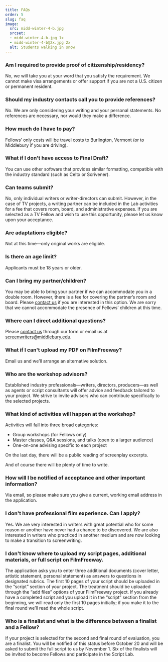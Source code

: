 ```yaml
---
title: FAQs
order: 5
slug: faq
image:
  src: midd-winter-4-b.jpg
  srcset:
  - midd-winter-4-b.jpg 1x
  - midd-winter-4-b@2x.jpg 2x
  alt: Students walking in snow
---
```



### Am I required to provide proof of citizenship/residency?

No, we will take you at your word that you satisfy the requirement. We cannot make visa arrangements or offer support if you are not a U.S. citizen or permanent resident.

### Should my industry contacts call you to provide references?

No. We are only considering your writing and your personal statements. No references are necessary, nor would they make a difference.

### How much do I have to pay?
Fellows’ only costs will be travel costs to Burlington, Vermont (or to Middlebury if you are driving).

### What if I don't have access to Final Draft?

You can use other software that provides similar formatting, compatible with the industry standard (such as Celtx or Scrivener).

### Can teams submit?

No, only individual writers or writer-directors can submit. However, in the case of TV projects, a writing partner can be included in the Lab activities for a fee that covers room, board, and administrative expenses. If you are selected as a TV Fellow and wish to use this opportunity, please let us know upon your acceptance.

### Are adaptations eligible?

Not at this time&mdash;only original works are eligible.

### Is there an age limit?

Applicants must be 18 years or older.

### Can I bring my partner/children?

You may be able to bring your partner if we can accommodate you in a double room. However, there is a fee for covering the partner’s room and board. Please [contact us](https://forms.middlebury.edu/offices/news/middlebury-script-lab) if you are interested in this option. We are sorry that we cannot accommodate the presence of Fellows’ children at this time.
   

### Where can I direct additional questions?

Please [contact us](https://forms.middlebury.edu/offices/news/middlebury-script-lab) through our form or email us at [screenwriters@middlebury.edu](mailto:screenwriters@middlebury.edu).

### What if I can't upload my PDF on FilmFreeway?

Email us and we’ll arrange an alternative solution.

### Who are the workshop advisors?

Established industry professionals&mdash;writers, directors, producers&mdash;as well as agents or script consultants will offer advice and feedback tailored to your project. We strive to invite advisors who can contribute specifically to the selected projects.

### What kind of activities will happen at the workshop?


Activities will fall into three broad categories:

- Group workshops (for Fellows only)
- Master classes, Q&A sessions, and talks (open to a larger audience)
- One-on-one advising specific to each project

On the last day, there will be a public reading of screenplay excerpts.

And of course there will be plenty of time to write.

### How will I be notified of acceptance and other important information?

Via email, so please make sure you give a current, working email address in the application.

### I don't have professional film experience. Can I apply? 

Yes. We are very interested in writers with great potential who for some reason or another have never had a chance to be discovered. We are also interested in writers who practiced in another medium and are now looking to make a transition to screenwriting.


### I don't know where to upload my script pages, additional materials, or full script on FilmFreeway.

The application asks you to enter three additional documents (cover letter, artistic statement, personal statement) as answers to questions in designated rubrics. The first 10 pages of your script should be uploaded in the “script” section of your project. The treatment should be uploaded through the “add files” options of your FilmFreeway project. If you already have a completed script and you upload it in the “script” section from the beginning, we will read only the first 10 pages initially; if you make it to the final round we’ll read the whole script.


### Who is a finalist and what is the difference between a finalist and a Fellow?

If your project is selected for the second and final round of evaluation, you are a finalist. You will be notified of this status before October 20 and will be asked to submit the full script to us by November 1. Six of the finalists will be invited to become Fellows and participate in the Script Lab.
